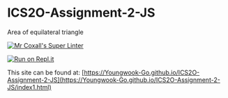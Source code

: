 # ICS2O-Assignment-2-JS

Area of equilateral triangle

[![Mr Coxall's Super Linter](https://github.com/Youngwook-Go/ICS2O-Assignment-2-JS/workflows/Mr%20Coxall's%20Super%20Linter/badge.svg)](https://github.com/Youngwook-Go/ICS2O-Assignment-2-JS/actions/)

[![Run on Repl.it](https://repl.it/badge/github/Youngwook-Go/ICS2O-Assignment-2-JS)](https://repl.it/github/Youngwook-Go/ICS2O-Assignment-2-JS)

This site can be found at: [https://Youngwook-Go.github.io/ICS2O-Assignment-2-JS](https://Youngwook-Go.github.io/ICS2O-Assignment-2-JS/index1.html)
